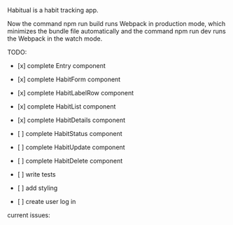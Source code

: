 <p>Habitual is a habit tracking app.</p>

<p>Now the command npm run build runs Webpack in production mode, which minimizes the bundle file automatically and
the command npm run dev runs the Webpack in the watch mode.</p>


TODO:
* <p> [x] complete Entry component </p>
* <p> [x] complete HabitForm component </p>
* <p> [x] complete HabitLabelRow component </p>
* <p> [x] complete HabitList component </p>
* <p> [x] complete HabitDetails component </p>
* <p> [ ] complete HabitStatus component </p>
* <p> [ ] complete HabitUpdate component </p>
* <p> [ ] complete HabitDelete component </p>
* <p> [ ] write tests </p>
* <p> [ ] add styling </p>
* <p> [ ] create user log in </p>


<p>current issues:
</p>
